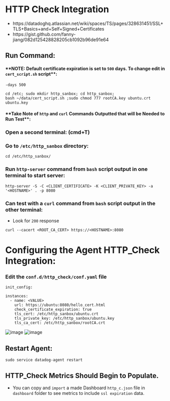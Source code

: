 # HTTP Check Integration
- <link>https://datadoghq.atlassian.net/wiki/spaces/TS/pages/328631451/SSL+TLS+Basics+and+Self+Signed+Certificates</link>
- <link>https://gist.github.com/fanny-jiang/082d125428828205cb1092b96de91e64</link>

## Run Command:

#### \*\*NOTE: Default certificate expiration is set to `500` days. To change edit in `cert_script.sh` script\*\*: 


```
-days 500
```

```
cd /etc; sudo mkdir http_sanbox; cd http_sanbox;
bash ~/data/cert_script.sh ;sudo chmod 777 rootCA.key ubuntu.crt ubuntu.key
```

#### \*\*Take Note of `http` and `curl` Commands Outputted that will be Needed to Run Test\*\*:

### Open a second terminal: (cmd+T)
### Go to `/etc/http_sanbox` directory: 

```
cd /etc/http_sanbox/
```

### Run `http-server` command from `bash` script output in one terminal to start server:

```
http-server -S -C <CLIENT_CERTIFICATE> -K <CLIENT_PRIVATE_KEY> -a '<HOSTNAME>' . -p 8080
```

### Can test with a `curl` command from `bash` script output in the other terminal:
- Look for `200` response
```
curl --cacert <ROOT_CA_CERT> https://<HOSTNAME>:8080
```

# Configuring the Agent HTTP_Check Integration:

### Edit the `conf.d/http_check/conf.yaml` file

```
init_config:

instances:
  - name: <VALUE>
    url: https://ubuntu:8080/hello_cert.html
    check_certificate_expiration: true
    tls_cert: /etc/http_sanbox/ubuntu.crt
    tls_private_key: /etc/http_sanbox/ubuntu.key
    tls_ca_cert: /etc/http_sanbox/rootCA.crt    
```

![image](https://github.com/Dog-Gone-Earl/Agent-Spec-Sandboxes/assets/107069502/d28b0b7e-e3de-4501-87a2-9f5b7b56a586)
![image](https://github.com/Dog-Gone-Earl/Agent-Spec-Sandboxes/assets/107069502/ade9d710-3343-42bc-9ce0-49ebc9bf87fe)

## Restart Agent:

```
sudo service datadog-agent restart
```

## HTTP_Check Metrics Should Begin to Populate. 
- You can copy and `import` a made Dashboard `http_c.json` file in `dashboard` folder to see metrics to include `ssl expiration` data.
